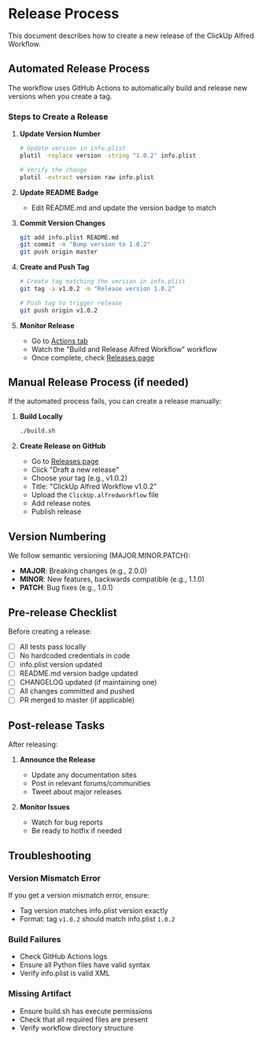 # Release Process

This document describes how to create a new release of the ClickUp Alfred Workflow.

## Automated Release Process

The workflow uses GitHub Actions to automatically build and release new versions when you create a tag.

### Steps to Create a Release

1. **Update Version Number**
   ```bash
   # Update version in info.plist
   plutil -replace version -string "1.0.2" info.plist
   
   # Verify the change
   plutil -extract version raw info.plist
   ```

2. **Update README Badge**
   - Edit README.md and update the version badge to match

3. **Commit Version Changes**
   ```bash
   git add info.plist README.md
   git commit -m "Bump version to 1.0.2"
   git push origin master
   ```

4. **Create and Push Tag**
   ```bash
   # Create tag matching the version in info.plist
   git tag -a v1.0.2 -m "Release version 1.0.2"
   
   # Push tag to trigger release
   git push origin v1.0.2
   ```

5. **Monitor Release**
   - Go to [Actions tab](https://github.com/four13co/alfred-clickup-four13/actions)
   - Watch the "Build and Release Alfred Workflow" workflow
   - Once complete, check [Releases page](https://github.com/four13co/alfred-clickup-four13/releases)

## Manual Release Process (if needed)

If the automated process fails, you can create a release manually:

1. **Build Locally**
   ```bash
   ./build.sh
   ```

2. **Create Release on GitHub**
   - Go to [Releases page](https://github.com/four13co/alfred-clickup-four13/releases)
   - Click "Draft a new release"
   - Choose your tag (e.g., v1.0.2)
   - Title: "ClickUp Alfred Workflow v1.0.2"
   - Upload the `ClickUp.alfredworkflow` file
   - Add release notes
   - Publish release

## Version Numbering

We follow semantic versioning (MAJOR.MINOR.PATCH):

- **MAJOR**: Breaking changes (e.g., 2.0.0)
- **MINOR**: New features, backwards compatible (e.g., 1.1.0)
- **PATCH**: Bug fixes (e.g., 1.0.1)

## Pre-release Checklist

Before creating a release:

- [ ] All tests pass locally
- [ ] No hardcoded credentials in code
- [ ] info.plist version updated
- [ ] README.md version badge updated
- [ ] CHANGELOG updated (if maintaining one)
- [ ] All changes committed and pushed
- [ ] PR merged to master (if applicable)

## Post-release Tasks

After releasing:

1. **Announce the Release**
   - Update any documentation sites
   - Post in relevant forums/communities
   - Tweet about major releases

2. **Monitor Issues**
   - Watch for bug reports
   - Be ready to hotfix if needed

## Troubleshooting

### Version Mismatch Error
If you get a version mismatch error, ensure:
- Tag version matches info.plist version exactly
- Format: tag `v1.0.2` should match info.plist `1.0.2`

### Build Failures
- Check GitHub Actions logs
- Ensure all Python files have valid syntax
- Verify info.plist is valid XML

### Missing Artifact
- Ensure build.sh has execute permissions
- Check that all required files are present
- Verify workflow directory structure